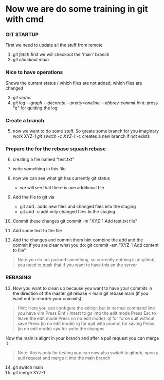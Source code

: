 
# Now we are do some training in git with cmd

### GIT STARTUP
First we need to update all the stuff from remote
1. *git fetch*
first we will checkout the 'main' branch
2. *git checkout main*

### Nice to have operations
Shows the current status / which files are not added, which files are changed

3. *git status*
4. *git log --graph --decorate --pretty=oneline --abbrev-commit*
hint: press "q" for quitting the log
 
### Create a branch
5. now we want to do some stuff. So greate some branch for you imaginary work XYZ-1
	*git switch -c XYZ-1*
	-c creates a new branch if not exists

### Prepare the for the rebase squash rebase
6. creating a file named "test.txt"
7. write something in this file
8. now we can see what git has currently 
	git status
	- we will see that there is one additional file

9. Add the file to git
via
	- git add . 
		adds new files and changed files into the staging 
	-  git add -u
		add only changed files to the staging
		
10. Commit these changes
	git commit -m "XYZ-1 Add test.txt file"
11. Add some text to the file
12. Add the changes and commit them
	hint combine the add and the commit if you are clear what you do: 
	git commit -am "XYZ-1 Add content to file"
	

> Note you do not pushed something, so currently nothing is at github,
> you need to push that if you want to have this on the server

### REBASING

13. Now you want to clean up because you want to have your commits in the direction of the master 
	git rebase -i main
	git rebase main (if you want not to reorder your commits)
> Hint: Here you can configure the editior, but in normal command line you have vim
> Press Einf / Insert to go into the edit mode
> Press Esc to leave the edit mode
> Press (in no edit mode) :q! for force quit without save
> Press (in no edit mode) :q for quit with prompt for saving
> Press (in no edit mode) :qw for write the changes

Now the main is alignt in your branch and after a pull request you can merge it
> Note: this is only for testing you can now also switch to github, open a pull request and merge it into the main branch 

14. git switch main
15. git merge XYZ-1